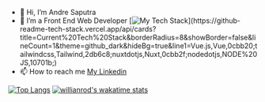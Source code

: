 - 👋 Hi, I’m Andre Saputra
- 🌱 I’m a Front End Web Developer
[![My Tech Stack](https://github-readme-tech-stack.vercel.app/api/cards?title=Current%20Tech%20Stack&borderRadius=8&showBorder=false&lineCount=1&theme=github_dark&hideBg=true&line1=Vue.js,Vue,0cbb20;tailwindcss,Tailwind,2db6c8;nuxtdotjs,Nuxt,0cbb2f;nodedotjs,NODE%20JS,10701b;)](https://github-readme-tech-stack.vercel.app/api/cards?title=Current%20Tech%20Stack&borderRadius=8&showBorder=false&lineCount=1&theme=github_dark&hideBg=true&line1=Vue.js,Vue,0cbb20;tailwindcss,Tailwind,2db6c8;nuxtdotjs,Nuxt,0cbb2f;nodedotjs,NODE%20JS,10701b;)
- 📫 How to reach me
[My Linkedin](https://www.linkedin.com/in/andre-s-589aa3141/ "Linkedin")

[![Top Langs](https://github-readme-stats.vercel.app/api/top-langs/?username=mrdrews-hub&langs_count=8&show_icons=true&theme=radical&hide=html,php,scss)](https://www.github.com/mrdrews-hub/mrdrews-hub)
[![willianrod's wakatime stats](https://github-readme-stats.vercel.app/api/wakatime?username=mrdrews)](https://github.com/anuraghazra/github-readme-stats)
<!---
mrdrews-hub/mrdrews-hub is a ✨ special ✨ repository because its `README.md` (this file) appears on your GitHub profile.
You can click the Preview link to take a look at your changes.
--->
